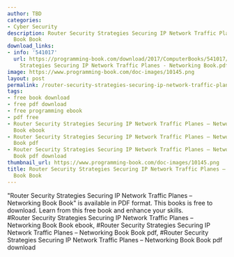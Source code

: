 ```yaml
---
author: TBD
categories:
- Cyber Security
description: Router Security Strategies Securing IP Network Traffic Planes – Networking
  Book Book
download_links:
- info: '541017'
  url: https://programming-book.com/download/2017/ComputerBooks/541017/Router Security
    Strategies Securing IP Network Traffic Planes - Networking Book.pdf
image: https://www.programming-book.com/doc-images/10145.png
layout: post
permalink: /router-security-strategies-securing-ip-network-traffic-planes-networking-book-bo.html
tags:
- free book download
- free pdf download
- free programming ebook
- pdf free
- Router Security Strategies Securing IP Network Traffic Planes – Networking Book
  Book ebook
- Router Security Strategies Securing IP Network Traffic Planes – Networking Book
  Book pdf
- Router Security Strategies Securing IP Network Traffic Planes – Networking Book
  Book pdf download
thumbnail_url: https://www.programming-book.com/doc-images/10145.png
title: Router Security Strategies Securing IP Network Traffic Planes – Networking
  Book Book
---
```


 
<div class="item-desc text-justify">
  "Router Security Strategies Securing IP Network Traffic Planes – Networking Book Book" is available in PDF format. This books is free to download. Learn from this free book and enhance your skills.
  <br>
  #Router Security Strategies Securing IP Network Traffic Planes – Networking Book Book ebook, #Router Security Strategies Securing IP Network Traffic Planes – Networking Book Book pdf, #Router Security Strategies Securing IP Network Traffic Planes – Networking Book Book pdf download
</div>